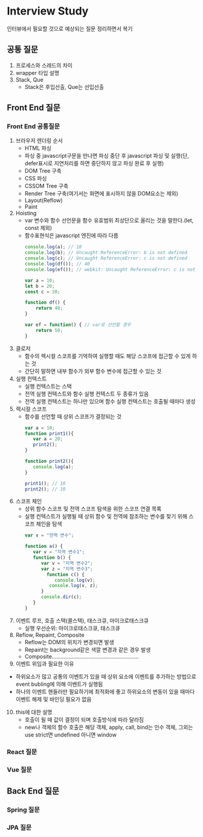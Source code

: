 Interview Study
===============
인터뷰에서 필요할 것으로 예상되는 질문 정리하면서 복기

## 공통 질문
1. 프로세스와 스레드의 차이
2. wrapper 타입 설명
3. Stack, Que
   - Stack은 후입선출, Que는 선입선출

## Front End 질문
### Front End 공통질문
1. 브라우저 렌더링 순서
   - HTML 파싱
   - 파싱 중 javascript구문을 만나면 파싱 중단 후 javascript 파싱 및 실행(단, defer표시로 지연처리를 하면 중단하지 않고 파싱 완료 후 실행)
   - DOM Tree 구축
   - CSS 파싱
   - CSSOM Tree 구축
   - Render Tree 구축(여기서는 화면에 표시하지 않을 DOM요소는 제외)
   - Layout(Reflow)
   - Paint
2. Hoisting
    - var 변수와 함수 선언문을 함수 유효범위 최상단으로 올리는 것을 말한다.(let, const 제외)
    - 함수표현식은 javascript 엔진에 따라 다름
        ```javascript
        console.log(a); // 10
        console.log(b); // Uncaught ReferenceError: b is not defined
        console.log(c); // Uncaught ReferenceError: c is not defined
        console.log(df()); // 40
        console.log(ef()); // webkit: Uncaught ReferenceError: c is not defined, V8에서는 50
        
        var a = 10;
        let b = 20;
        const c = 30;
        
        function df() {
            return 40;
        }
        
        var ef = function() { // var로 선언할 경우 
            return 50;
        }
        ```
3. 클로저
   - 함수의 렉시컬 스코프를 기억하여 실행할 때도 해당 스코프에 접근할 수 있게 하는 것
   - 간단히 말하면 내부 함수가 외부 함수 변수에 접근할 수 있는 것
4. 실행 컨텍스트
   - 실행 컨텍스트는 스택
   - 전역 실행 컨텍스트와 함수 실행 컨텍스트 두 종류가 있음
   - 전역 실행 컨텍스트는 하나만 있으며 함수 실행 컨텍스트는 호출될 때마다 생성
5. 렉시컬 스코프
   - 함수를 선언할 때 상위 스코프가 결정되는 것
      ```javascript
      var a = 10;
      function print1(){
         var a = 20;
         print2();
      }

      function print2(){
         console.log(a);
      }
      
      print1(); // 10
      print2(); // 10
      ```
6. 스코프 체인
   - 상위 함수 스코프 및 전역 스코프 탐색을 위한 스코프 연결 목록
   - 실행 컨텍스트가 실행될 때 상위 함수 및 전역에 참조하는 변수를 찾기 위해 스코프 체인을 탐색
      ```javascript
      var v = "전역 변수";

      function a() {
         var v = "지역 변수1";
         function b() {
            var v = "지역 변수2";
            var z = "지역 변수3";
    	      function c() {
    	         console.log(v);
               console.log(v, z);
            }
            console.dir(c);
         }
      }
      ```
7. 이벤트 루프, 호출 스택(콜스택), 태스크큐, 마이크로태스크큐
   - 실행 우선순위: 마이크로태스크큐, 태스크큐
8. Reflow, Repaint, Composite
   - Reflow는 DOM의 위치가 변경되면 발생
   - Repaint는 background같은 색깔 변경과 같은 경우 발생
   - Composite.........................................................
10. 이벤트 위임과 필요한 이유
  - 하위요소가 많고 공통의 이벤트가 있을 때 상위 요소에 이벤트를 추가하는 방법으로 event bubling에 의해 이벤트가 실행됨
  - 하나의 이벤트 핸들러만 필요하기에 최적화에 좋고 하위요소의 변동이 있을 때마다 이벤트 해제 및 바인딩 필요가 없음
10. this에 대한 설명
    - 호출이 될 때 값이 결정이 되며 호출방식에 따라 달라짐
    - new나 객체의 함수 호출은 해당 객체, apply, call, bind는 인수 객체, 그외는 use strict면 undefined 아니면 window
    

### React 질문
### Vue 질문


## Back End 질문
### Spring 질문
### JPA 질문
